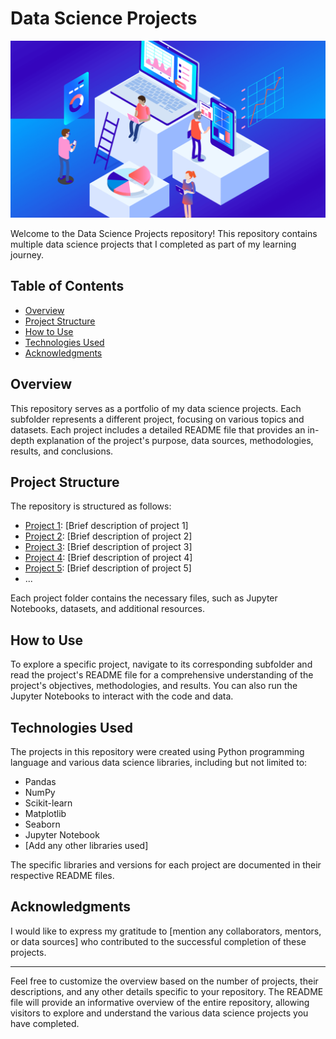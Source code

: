 # Data Science Projects

![Project Image](project_img.png) <!-- Add an image representing your data science projects -->

Welcome to the Data Science Projects repository! This repository contains multiple data science projects that I completed as part of my learning journey.

## Table of Contents

- [Overview](#overview)
- [Project Structure](#project-structure)
- [How to Use](#how-to-use)
- [Technologies Used](#technologies-used)
- [Acknowledgments](#acknowledgments)

## Overview

This repository serves as a portfolio of my data science projects. Each subfolder represents a different project, focusing on various topics and datasets. Each project includes a detailed README file that provides an in-depth explanation of the project's purpose, data sources, methodologies, results, and conclusions.

## Project Structure

The repository is structured as follows:

- [Project 1](/project1/): [Brief description of project 1]
- [Project 2](/project2/): [Brief description of project 2]
- [Project 3](/project3/): [Brief description of project 3]
- [Project 4](/project4/): [Brief description of project 4]
- [Project 5](/project5/): [Brief description of project 5]
- ...

Each project folder contains the necessary files, such as Jupyter Notebooks, datasets, and additional resources.

## How to Use

To explore a specific project, navigate to its corresponding subfolder and read the project's README file for a comprehensive understanding of the project's objectives, methodologies, and results. You can also run the Jupyter Notebooks to interact with the code and data.

## Technologies Used

The projects in this repository were created using Python programming language and various data science libraries, including but not limited to:

- Pandas
- NumPy
- Scikit-learn
- Matplotlib
- Seaborn
- Jupyter Notebook
- [Add any other libraries used]

The specific libraries and versions for each project are documented in their respective README files.

## Acknowledgments

I would like to express my gratitude to [mention any collaborators, mentors, or data sources] who contributed to the successful completion of these projects.

---

Feel free to customize the overview based on the number of projects, their descriptions, and any other details specific to your repository. The README file will provide an informative overview of the entire repository, allowing visitors to explore and understand the various data science projects you have completed.
